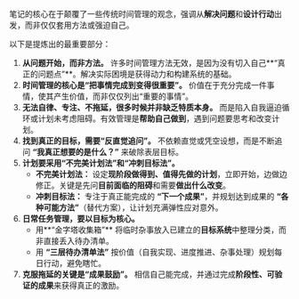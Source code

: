 
笔记的核心在于颠覆了一些传统时间管理的观念，强调从**解决问题**和**设计行动**出发，而非仅仅套用方法或强迫自己。

以下是提炼出的最重要部分：

1.  **从问题开始，而非方法。** 许多时间管理方法无效，是因为没有切入自己**“真正的问题点”**。解决实际困境是获得动力和构建系统的基础。
2.  **时间管理的核心是“把事情完成到变得很重要”。** 价值在于充分完成一件事情，使其产生价值，而非仅仅列出“重要的事情”。
3.  **无法自律、专注、不拖延，很多时候并非缺乏特质本身。** 而是陷入自我逼迫循环或计划未考虑阻碍。有效管理是**帮助自己做到**，遇到问题要思考和改变计划。
4.  **找到真正的目标，需要“反直觉追问”。** 不依赖直觉或凭空设想，而是不断追问 **“我真正想要的是什么？”** 来破除表层目标。
5.  **计划要采用“不完美计划法”和“冲刺目标法”。**
    *   **不完美计划法：** 设定**现阶段做得到、值得先做的计划**，立即开始，边做边修正。关键是先问**目前面临的阻碍**和需要**做出什么改变**。
    *   **冲刺目标法：** 专注于真正能完成的 **“下一个成果”**，并规划达到成果的 **“各种可能方法”**（替代方案），让计划充满弹性应对意外。
6.  **日常任务管理，要以目标为核心。**
    *   用**“金字塔收集箱”** 将临时杂事放入已建立的**目标系统**中整理分类，而非直接丢入待办清单。
    *   用 **“三层待办清单法”** 按价值（自我实现、进度推进、杂事处理）规划每日行动，避免瞎忙。
7.  **克服拖延的关键是“成果鼓励”。** 相信自己能完成，并通过完成**阶段性、可验证的成果**来获得真正的激励。
